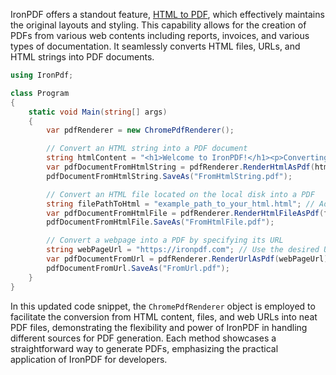IronPDF offers a standout feature, [HTML to PDF](https://ironpdf.com/tutorials/html-to-pdf/), which effectively maintains the original layouts and styling. This capability allows for the creation of PDFs from various web contents including reports, invoices, and various types of documentation. It seamlessly converts HTML files, URLs, and HTML strings into PDF documents.

```cs
using IronPdf;

class Program
{
    static void Main(string[] args)
    {
        var pdfRenderer = new ChromePdfRenderer();

        // Convert an HTML string into a PDF document
        string htmlContent = "<h1>Welcome to IronPDF!</h1><p>Converting this HTML string into a PDF file.</p>";
        var pdfDocumentFromHtmlString = pdfRenderer.RenderHtmlAsPdf(htmlContent);
        pdfDocumentFromHtmlString.SaveAs("FromHtmlString.pdf");

        // Convert an HTML file located on the local disk into a PDF
        string filePathToHtml = "example_path_to_your_html.html"; // Adjust this path to your specific HTML file location
        var pdfDocumentFromHtmlFile = pdfRenderer.RenderHtmlFileAsPdf(filePathToHtml);
        pdfDocumentFromHtmlFile.SaveAs("FromHtmlFile.pdf");

        // Convert a webpage into a PDF by specifying its URL
        string webPageUrl = "https://ironpdf.com"; // Use the desired URL here
        var pdfDocumentFromUrl = pdfRenderer.RenderUrlAsPdf(webPageUrl);
        pdfDocumentFromUrl.SaveAs("FromUrl.pdf");
    }
}
```

In this updated code snippet, the `ChromePdfRenderer` object is employed to facilitate the conversion from HTML content, files, and web URLs into neat PDF files, demonstrating the flexibility and power of IronPDF in handling different sources for PDF generation. Each method showcases a straightforward way to generate PDFs, emphasizing the practical application of IronPDF for developers.